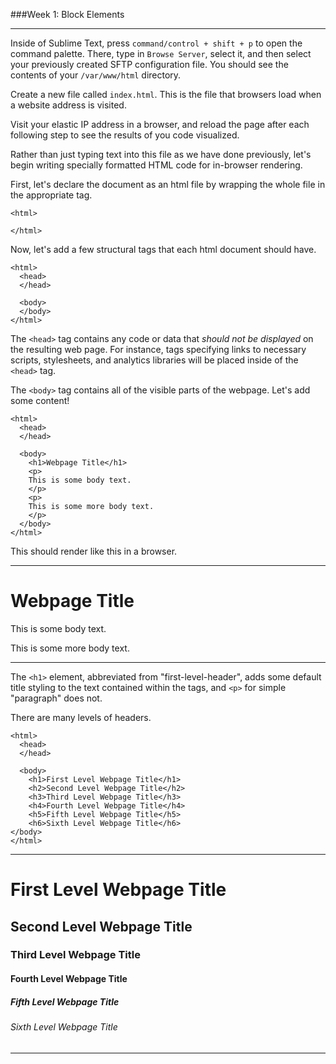 ###Week 1: Block Elements

-----

Inside of Sublime Text, press `command/control + shift + p` to open the command palette. There, type in `Browse Server`, select it, and then select your previously created SFTP configuration file. You should see the contents of your `/var/www/html` directory.

Create a new file called `index.html`. This is the file that browsers load when a website address is visited.

Visit your elastic IP address in a browser, and reload the page after each following step to see the results of you code visualized.

Rather than just typing text into this file as we have done previously, let's begin writing specially formatted HTML code for in-browser rendering.

First, let's declare the document as an html file by wrapping the whole file in the appropriate tag.

```
<html>

</html>
```

Now, let's add a few structural tags that each html document should have.

```
<html>
  <head>
  </head>
  
  <body>
  </body>
</html>
```

The `<head>` tag contains any code or data that *should not be displayed* on the resulting web page. For instance, tags specifying links to necessary scripts, stylesheets, and analytics libraries will be placed inside of the `<head>` tag.

The `<body>` tag contains all of the visible parts of the webpage. Let's add some content!

```
<html>
  <head>
  </head>
  
  <body>
    <h1>Webpage Title</h1>
    <p>
    This is some body text.
    </p>
    <p>
    This is some more body text.
    </p>
  </body>
</html>
```

This should render like this in a browser.

<hr />

<h1>Webpage Title</h1>

This is some body text.

This is some more body text.

<hr />

The `<h1>` element, abbreviated from "first-level-header", adds some default title styling to the text contained within the tags, and `<p>` for simple "paragraph" does not.

There are many levels of headers.

```
<html>
  <head>
  </head>
  
  <body>
    <h1>First Level Webpage Title</h1>
    <h2>Second Level Webpage Title</h2>
    <h3>Third Level Webpage Title</h3>
    <h4>Fourth Level Webpage Title</h4>
    <h5>Fifth Level Webpage Title</h5>
    <h6>Sixth Level Webpage Title</h6>
</body>
</html>
```

<hr /> 
    <h1>First Level Webpage Title</h1>
    <h2>Second Level Webpage Title</h2>
    <h3>Third Level Webpage Title</h3>
    <h4>Fourth Level Webpage Title</h4>
    <h5>Fifth Level Webpage Title</h5>
    <h6>Sixth Level Webpage Title</h6>
<hr />   
